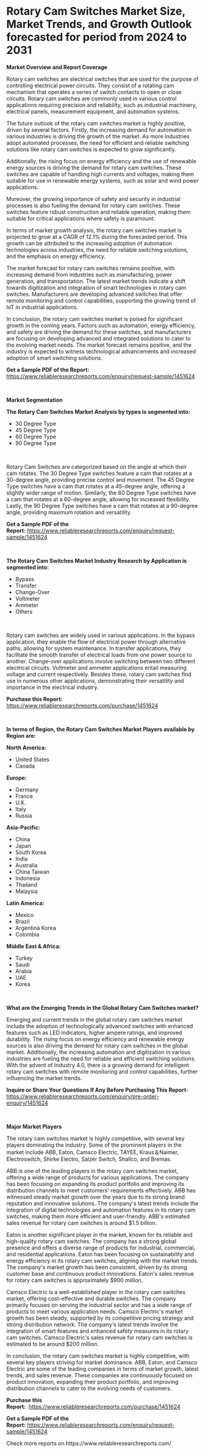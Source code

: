 <p><h1>Rotary Cam Switches Market Size, Market Trends, and Growth Outlook forecasted for period from 2024 to 2031</h1></p><p><strong>Market Overview and Report Coverage</strong></p>
<p><p>Rotary cam switches are electrical switches that are used for the purpose of controlling electrical power circuits. They consist of a rotating cam mechanism that operates a series of switch contacts to open or close circuits. Rotary cam switches are commonly used in various control applications requiring precision and reliability, such as industrial machinery, electrical panels, measurement equipment, and automation systems.</p><p>The future outlook of the rotary cam switches market is highly positive, driven by several factors. Firstly, the increasing demand for automation in various industries is driving the growth of the market. As more industries adopt automated processes, the need for efficient and reliable switching solutions like rotary cam switches is expected to grow significantly.</p><p>Additionally, the rising focus on energy efficiency and the use of renewable energy sources is driving the demand for rotary cam switches. These switches are capable of handling high currents and voltages, making them suitable for use in renewable energy systems, such as solar and wind power applications.</p><p>Moreover, the growing importance of safety and security in industrial processes is also fueling the demand for rotary cam switches. These switches feature robust construction and reliable operation, making them suitable for critical applications where safety is paramount.</p><p>In terms of market growth analysis, the rotary cam switches market is projected to grow at a CAGR of 12.1% during the forecasted period. This growth can be attributed to the increasing adoption of automation technologies across industries, the need for reliable switching solutions, and the emphasis on energy efficiency.</p><p>The market forecast for rotary cam switches remains positive, with increasing demand from industries such as manufacturing, power generation, and transportation. The latest market trends indicate a shift towards digitization and integration of smart technologies in rotary cam switches. Manufacturers are developing advanced switches that offer remote monitoring and control capabilities, supporting the growing trend of IoT in industrial applications.</p><p>In conclusion, the rotary cam switches market is poised for significant growth in the coming years. Factors such as automation, energy efficiency, and safety are driving the demand for these switches, and manufacturers are focusing on developing advanced and integrated solutions to cater to the evolving market needs. The market forecast remains positive, and the industry is expected to witness technological advancements and increased adoption of smart switching solutions.</p></p>
<p><strong>Get a Sample PDF of the Report:</strong> <a href="https://www.reliableresearchreports.com/enquiry/request-sample/1451624">https://www.reliableresearchreports.com/enquiry/request-sample/1451624</a></p>
<p>&nbsp;</p>
<p><strong>Market Segmentation</strong></p>
<p><strong>The Rotary Cam Switches Market Analysis by types is segmented into:</strong></p>
<p><ul><li>30 Degree Type</li><li>45 Degree Type</li><li>60 Degree Type</li><li>90 Degree Type</li></ul></p>
<p>&nbsp;</p>
<p><p>Rotary Cam Switches are categorized based on the angle at which their cam rotates. The 30 Degree Type switches feature a cam that rotates at a 30-degree angle, providing precise control and movement. The 45 Degree Type switches have a cam that rotates at a 45-degree angle, offering a slightly wider range of motion. Similarly, the 60 Degree Type switches have a cam that rotates at a 60-degree angle, allowing for increased flexibility. Lastly, the 90 Degree Type switches have a cam that rotates at a 90-degree angle, providing maximum rotation and versatility.</p></p>
<p><strong>Get a Sample PDF of the Report:</strong>&nbsp;<a href="https://www.reliableresearchreports.com/enquiry/request-sample/1451624">https://www.reliableresearchreports.com/enquiry/request-sample/1451624</a></p>
<p>&nbsp;</p>
<p><strong>The Rotary Cam Switches Market Industry Research by Application is segmented into:</strong></p>
<p><ul><li>Bypass</li><li>Transfer</li><li>Change-Over</li><li>Voltmeter</li><li>Ammeter</li><li>Others</li></ul></p>
<p>&nbsp;</p>
<p><p>Rotary cam switches are widely used in various applications. In the bypass application, they enable the flow of electrical power through alternative paths, allowing for system maintenance. In transfer applications, they facilitate the smooth transfer of electrical loads from one power source to another. Change-over applications involve switching between two different electrical circuits. Voltmeter and ammeter applications entail measuring voltage and current respectively. Besides these, rotary cam switches find use in numerous other applications, demonstrating their versatility and importance in the electrical industry.</p></p>
<p><strong>Purchase this Report:</strong>&nbsp; <a href="https://www.reliableresearchreports.com/purchase/1451624">https://www.reliableresearchreports.com/purchase/1451624</a></p>
<p>&nbsp;</p>
<p><strong>In terms of Region, the Rotary Cam Switches Market Players available by Region are:</strong></p>
<p>
    <p> <strong> North America: </strong>
        <ul>
            <li>United States</li>
            <li>Canada</li>
        </ul>
        </p> 
    <p> <strong> Europe: </strong>
        <ul>
            <li>Germany</li>
            <li>France</li>
            <li>U.K.</li>
            <li>Italy</li>
            <li>Russia</li>
        </ul>
        </p> 
    <p> <strong> Asia-Pacific: </strong>
        <ul>
            <li>China</li>
            <li>Japan</li>
            <li>South Korea</li>
            <li>India</li>
            <li>Australia</li>
            <li>China Taiwan</li>
            <li>Indonesia</li>
            <li>Thailand</li>
            <li>Malaysia</li>
        </ul>
        </p> 
    <p> <strong> Latin America: </strong>
        <ul>
            <li>Mexico</li>
            <li>Brazil</li>
            <li>Argentina Korea</li>
            <li>Colombia</li>
        </ul>
        </p> 
    <p> <strong> Middle East & Africa: </strong>
        <ul>
            <li>Turkey</li>
            <li>Saudi</li>
            <li>Arabia</li>
            <li>UAE</li>
            <li>Korea</li>
        </ul>
    </p>
    </p>
<p>&nbsp;</p>
<p><strong>What are the Emerging Trends in the Global Rotary Cam Switches market?</strong></p>
<p><p>Emerging and current trends in the global rotary cam switches market include the adoption of technologically advanced switches with enhanced features such as LED indicators, higher ampere ratings, and improved durability. The rising focus on energy efficiency and renewable energy sources is also driving the demand for rotary cam switches in the global market. Additionally, the increasing automation and digitization in various industries are fueling the need for reliable and efficient switching solutions. With the advent of Industry 4.0, there is a growing demand for intelligent rotary cam switches with remote monitoring and control capabilities, further influencing the market trends.</p></p>
<p><strong>Inquire or Share Your Questions If Any Before Purchasing This Report</strong>- <a href="https://www.reliableresearchreports.com/enquiry/pre-order-enquiry/1451624">https://www.reliableresearchreports.com/enquiry/pre-order-enquiry/1451624</a></p>
<p>&nbsp;</p>
<p><strong>Major Market Players</strong></p>
<p><p>The rotary cam switches market is highly competitive, with several key players dominating the industry. Some of the prominent players in the market include ABB, Eaton, Camsco Electric, TAYEE, Kraus＆Naimer, Electroswitch, Shirke Electro, Salzer Switch, Shallco, and Bremas. </p><p>ABB is one of the leading players in the rotary cam switches market, offering a wide range of products for various applications. The company has been focusing on expanding its product portfolio and improving its distribution channels to meet customers' requirements effectively. ABB has witnessed steady market growth over the years due to its strong brand reputation and innovative solutions. The company's latest trends include the integration of digital technologies and automation features in its rotary cam switches, making them more efficient and user-friendly. ABB's estimated sales revenue for rotary cam switches is around $1.5 billion.</p><p>Eaton is another significant player in the market, known for its reliable and high-quality rotary cam switches. The company has a strong global presence and offers a diverse range of products for industrial, commercial, and residential applications. Eaton has been focusing on sustainability and energy efficiency in its rotary cam switches, aligning with the market trends. The company's market growth has been consistent, driven by its strong customer base and continuous product innovations. Eaton's sales revenue for rotary cam switches is approximately $900 million.</p><p>Camsco Electric is a well-established player in the rotary cam switches market, offering cost-effective and durable switches. The company primarily focuses on serving the industrial sector and has a wide range of products to meet various application needs. Camsco Electric's market growth has been steady, supported by its competitive pricing strategy and strong distribution network. The company's latest trends involve the integration of smart features and enhanced safety measures in its rotary cam switches. Camsco Electric's sales revenue for rotary cam switches is estimated to be around $200 million.</p><p>In conclusion, the rotary cam switches market is highly competitive, with several key players striving for market dominance. ABB, Eaton, and Camsco Electric are some of the leading companies in terms of market growth, latest trends, and sales revenue. These companies are continuously focused on product innovation, expanding their product portfolio, and improving distribution channels to cater to the evolving needs of customers.</p></p>
<p><strong>Purchase this Report:</strong>&nbsp;&nbsp;<a href="https://www.reliableresearchreports.com/purchase/1451624">https://www.reliableresearchreports.com/purchase/1451624</a></p>
<p></p>
<p><strong>Get a Sample PDF of the Report:</strong>&nbsp;<a href="https://www.reliableresearchreports.com/enquiry/request-sample/1451624">https://www.reliableresearchreports.com/enquiry/request-sample/1451624</a></p>
<p>Check more reports on https://www.reliableresearchreports.com/</p>